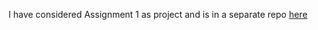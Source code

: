 I have considered Assignment 1 as project and is in a separate repo [here](https://github.com/Vishwa-Mehta/Chat-Server-Using-Python)
